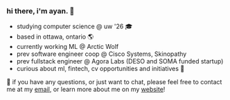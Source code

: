
### hi there, i'm ayan. 👋
- studying computer science @ uw '26 🎓
- based in ottawa, ontario 🌎
- currently working ML @ Arctic Wolf
- prev software engineer coop @ Cisco Systems, Skinopathy
- prev fullstack engineer @ Agora Labs (DESO and SOMA funded startup)
- curious about ml, fintech, cv opportunities and initiatives 🚀

📩 if you have any questions, or just want to chat, please feel free to contact me at my [email](mailto:ayan.hafeez@uwaterloo.ca), or learn more about me on my [website](http://ayanhafeez.me)! 
